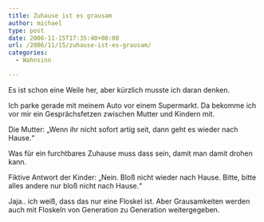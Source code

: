 ```yaml
---
title: Zuhause ist es grausam
author: michael
type: post
date: 2006-11-15T17:35:40+00:00
url: /2006/11/15/zuhause-ist-es-grausam/
categories:
  - Wahnsinn

---
```

Es ist schon eine Weile her, aber kürzlich musste ich daran denken.

Ich parke gerade mit meinem Auto vor einem Supermarkt. Da bekomme ich vor mir ein Gesprächsfetzen zwischen Mutter und Kindern mit.

<!--more-->Die Mutter: &#8222;Wenn ihr nicht sofort artig seit, dann geht es wieder nach Hause.&#8220;

Was für ein furchtbares Zuhause muss dass sein, damit man damit drohen kann.

Fiktive Antwort der Kinder: &#8222;Nein. Bloß nicht wieder nach Hause. Bitte, bitte alles andere nur bloß nicht nach Hause.&#8220;

Jaja.. ich weiß, dass das nur eine Floskel ist. Aber Grausamkeiten werden auch mit Floskeln von Generation zu Generation weitergegeben.